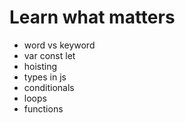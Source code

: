 # Learn what matters

<!-- Basic topics -->
- word vs keyword
- var const let
- hoisting
- types in js
- conditionals
- loops
- functions
